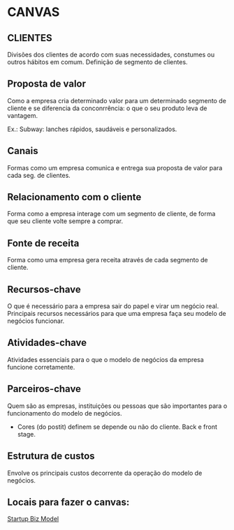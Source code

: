 # CANVAS

## CLIENTES
Divisões dos clientes de acordo com suas necessidades, constumes ou outros hábitos em comum.
Definição de segmento de clientes.

## Proposta de valor

Como a empresa cria determinado valor para um determinado segmento de cliente
e se diferencia da conconrrência: o que o seu produto leva de vantagem.

Ex.: Subway: lanches rápidos, saudáveis e personalizados.

## Canais

Formas como um empresa comunica e entrega sua proposta de valor para cada seg. de clientes.

## Relacionamento com o cliente

Forma como a empresa interage com um segmento de cliente, de forma que seu cliente volte sempre a comprar.

## Fonte de receita

Forma como uma empresa gera receita através de cada segmento de cliente.

## Recursos-chave

O que é necessário para a empresa sair do papel e virar um negócio real.
Principais recursos necessários para que uma empresa faça seu modelo de negócios funcionar.

## Atividades-chave

Atividades essenciais para o que o modelo de negócios da empresa funcione corretamente.

## Parceiros-chave

Quem são as empresas, instituições ou pessoas que são importantes para o funcionamento 
do modelo de negócios.

- Cores (do postit) definem se depende ou não do cliente. Back e front stage.
## Estrutura de custos

Envolve os principais custos decorrente da operação do modelo de negócios.

## Locais para fazer o canvas:

[Startup Biz Model](startupbizmodel.com)
[]()


